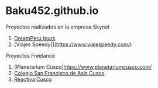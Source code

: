 # Baku452.github.io

Proyectos realizados en la empresa Skynet

1. [DreamPerú tours](https://www.dreamperutours.com/)
2. [Viajes Speedy]](https://www.viajespeedy.com/)

Proyectos Freelance

1. [Planetarium Cusco]https://www.planetariumcusco.com/
2. [Colegio San Francisco de Asís Cusco](https://sanfranciscocusco.edu.pe/)
3. [Reactiva Cusco](https://reactiva.regioncusco.gob.pe/)
